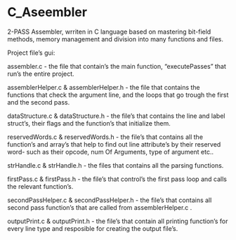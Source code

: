 # C_Aseembler
2-PASS Assembler, wrriten in C language based on mastering bit-field methods, memory management and division into many functions and files.


Project file’s gui:

assembler.c - the file that contain’s the main function,
“executePasses” that run’s the entire project.

assemblerHelper.c & assemblerHelper.h  - the file that contains the functions that check the argument line, and the loops that go trough the first and the second pass.

dataStructure.c & dataStructure.h - the file’s that contains the line and label struct’s, their flags
and the function’s that initialize them.

reservedWords.c & reservedWords.h - the file’s that contains all the function’s and array’s that help to find out line attribute’s by their reserved word- such as their  opcode, num Of Arguments, type of argument etc..


strHandle.c & strHandle.h - the files that contains 
all the parsing functions.

firstPass.c & firstPass.h - the file’s that control’s the first pass loop and calls the relevant function’s.
 
secondPassHelper.c & secondPassHelper.h - the file’s that contains all second pass function’s that are called from assemblerHelper.c .

outputPrint.c & outputPrint.h - the file’s that contain all printing function’s for every line type and resposible for creating the output file’s.



